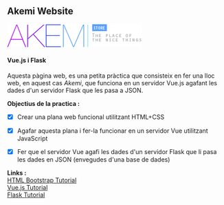 ## Akemi Website
![Akemi logo](/akemi/public/imgs/logo_akemi.png)
#### Vue.js i Flask

Aquesta pàgina web, es una petita pràctica que consisteix en fer una lloc web, en aquest cas *Akemi*, que funciona en un servidor Vue.js agafant les dades d'un servidor Flask que les pasa a JSON.

  
**Objectius de la practica :**
- [x] Crear una plana web funcional utilitzant HTML+CSS
- [x] Agafar aquesta plana i fer-la funcionar en un servidor Vue utilitzant JavaScript
- [x] Fer que el servidor Vue agafi les dades d'un servidor Flask que li pasa les dades en JSON (envegudes d'una base de dades)


**Links :**  
[HTML Bootstrap Tutorial](https://www.w3schools.com/bootstrap4/)  
[Vue.js Tutorial](https://vuejs.org/v2/guide/)  
[Flask Tutorial](https://flask.palletsprojects.com/en/1.1.x/tutorial/)
